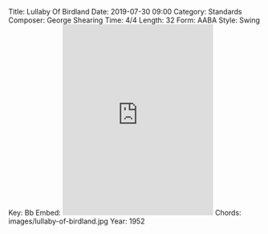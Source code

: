 Title: Lullaby Of Birdland
Date: 2019-07-30 09:00
Category: Standards
Composer: George Shearing
Time: 4/4
Length: 32
Form: AABA
Style: Swing
Key: Bb
Embed: <iframe src="https://open.spotify.com/embed/playlist/3ojxBFZxUO6KjcbQILBc7r" width="300" height="380" frameborder="0" allowtransparency="true" allow="encrypted-media"></iframe>
Chords: images/lullaby-of-birdland.jpg
Year: 1952

